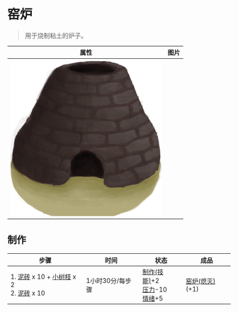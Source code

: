 # 窑炉  
> 用于烧制粘土的炉子。  
  
  属性  |   图片   
 ----  |  ----:   
   |  ![](Sprite/Kiln.png)   
  
## 制作  
步骤  |  时间  |  状态  |  成品  
----  |  ----  |  ----  |  ----  
1. [泥砖](MudBrick.md) x 10 + [小树枝](Sticks.md) x 2<br>2. [泥砖](MudBrick.md) x 10  |  1小时30分/每步骤  |  [制作(技能)](Skill_Crafting.md)+2<br>[压力](Stress.md)-10<br>[情绪](Morale.md)+5  |  [窑炉(熄灭)](KilnExtinguished.md)(+1)  
